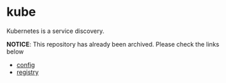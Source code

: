 # kube
Kubernetes is a service discovery.

**NOTICE**: This repository has already been archived. Please check the links below

* [config](https://github.com/go-kratos/kratos/tree/main/contrib/config/kubernetes)
* [registry](https://github.com/go-kratos/kratos/tree/main/contrib/registry/kubernetes)